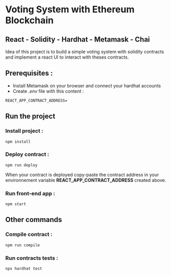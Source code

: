 # Voting System with Ethereum Blockchain

## React - Solidity - Hardhat - Metamask - Chai

Idea of this project is to build a simple voting system with solidity contracts and implement a react UI to interact with theses contracts.

## Prerequisites :

- Install Metamask on your browser and connect your hardhat accounts
- Create _.env_ file with this content :

```
REACT_APP_CONTRACT_ADDRESS=
```

## Run the project

### Install project :

```
npm install
```

### Deploy contract :

```
npm run deploy
```

When your contract is deployed copy-paste the contract address in your environnement variable **REACT_APP_CONTRACT_ADDRESS** created above.

### Run front-end app :

```
npm start
```

## Other commands

### Compile contract :

```
npm run compile
```

### Run contracts tests :

```
npx hardhat test
```

